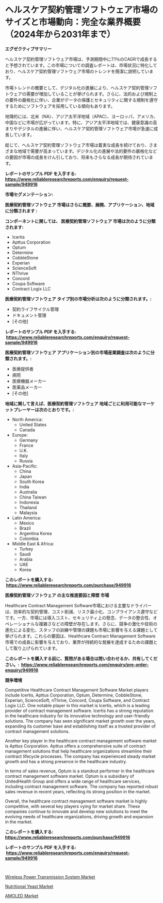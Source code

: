 <p><h1>ヘルスケア契約管理ソフトウェア市場のサイズと市場動向：完全な業界概要（2024年から2031年まで）</h1></p><p><strong>エグゼクティブサマリー</strong></p>
<p><p>ヘルスケア契約管理ソフトウェア市場は、予測期間中に7.1％のCAGRで成長すると予想されています。この市場についての調査レポートは、市場状況に特化しており、ヘルスケア契約管理ソフトウェア市場のトレンドを簡潔に説明しています。</p><p>市場トレンドの概要として、デジタル化の進展により、ヘルスケア契約管理ソフトウェアの需要が増加していることが挙げられます。さらに、法的および規制上の要件の厳格化に伴い、企業がデータの保護とセキュリティに関する規制を遵守するためにソフトウェアを採用している傾向もあります。</p><p>地理的には、北米（NA）、アジア太平洋地域（APAC）、ヨーロッパ、アメリカ、中国などに市場が広がっています。特に、アジア太平洋地域では、健康意識の高まりやデジタルの進展に伴い、ヘルスケア契約管理ソフトウェア市場が急速に成長しています。</p><p>総じて、ヘルスケア契約管理ソフトウェア市場は着実な成長を続けており、さまざまな地域で需要が高まっています。デジタル化の進展や法的要件の厳格化などの要因が市場の成長をけん引しており、将来もさらなる成長が期待されています。</p></p>
<p><strong>レポートのサンプル PDF を入手する: <a href="https://www.reliableresearchreports.com/enquiry/request-sample/949916">https://www.reliableresearchreports.com/enquiry/request-sample/949916</a></strong></p>
<p><strong>市場セグメンテーション:</strong></p>
<p><strong> 医療契約管理ソフトウェア 市場はさらに概要、展開、アプリケーション、地域に分類されます :</strong></p>
<p><strong>コンポーネントに関しては、 医療契約管理ソフトウェア 市場は次のように分類されます: &nbsp;</strong></p>
<p><ul><li>Icertis</li><li>Apttus Corporation</li><li>Optum</li><li>Determine</li><li>CobbleStone</li><li>Experian</li><li>ScienceSoft</li><li>NThrive</li><li>Concord</li><li>Coupa Software</li><li>Contract Logix LLC</li></ul></p>
<p><strong> 医療契約管理ソフトウェア タイプ別の市場分析は次のように分類されます。:</strong></p>
<p><ul><li>契約ライフサイクル管理</li><li>ドキュメント管理</li><li>[その他]</li></ul></p>
<p><strong>レポートのサンプル PDF を入手する: &nbsp;<a href="https://www.reliableresearchreports.com/enquiry/request-sample/949916">https://www.reliableresearchreports.com/enquiry/request-sample/949916</a></strong></p>
<p><strong> 医療契約管理ソフトウェア アプリケーション別の市場産業調査は次のように分類されます。:</strong></p>
<p><ul><li>医療提供者</li><li>病院</li><li>医療機器メーカー</li><li>医薬品メーカー</li><li>[その他]</li></ul></p>
<p><strong>地域に関して言えば、医療契約管理ソフトウェア 地域ごとに利用可能なマーケットプレーヤーは次のとおりです。:</strong></p>
<p><ul>
    <li>
        North America:
        <ul>
            <li>United States</li>
            <li>Canada</li>
        </ul>
    </li>
    <li>
        Europe:
        <ul>
            <li>Germany</li>
            <li>France</li>
            <li>U.K.</li>
            <li>Italy</li>
            <li>Russia</li>
        </ul>
    </li>
    <li>
        Asia-Pacific:
        <ul>
            <li>China</li>
            <li>Japan</li>
            <li>South Korea</li>
            <li>India</li>
            <li>Australia</li>
            <li>China Taiwan</li>
            <li>Indonesia</li>
            <li>Thailand</li>
            <li>Malaysia</li>
        </ul>
    </li>
    <li>
        Latin America:
        <ul>
            <li>Mexico</li>
            <li>Brazil</li>
            <li>Argentina Korea</li>
            <li>Colombia</li>
        </ul>
    </li>
    <li>
        Middle East & Africa:
        <ul>
            <li>Turkey</li>
            <li>Saudi</li>
            <li>Arabia</li>
            <li>UAE</li>
            <li>Korea</li>
        </ul>
    </li>
    </ul></p>
<p><strong>このレポートを購入する: &nbsp;<a href="https://www.reliableresearchreports.com/purchase/949916">https://www.reliableresearchreports.com/purchase/949916</a></strong></p>
<p><strong>医療契約管理ソフトウェア の主な推進要因と障壁 市場</strong></p>
<p><p>Healthcare Contract Management Software市場における主要なドライバーは、効率的な契約管理、コスト削減、リスク最小化、コンプライアンス遵守などです。一方、市場には導入コスト、セキュリティ上の懸念、データの整合性、オペレーショナルな複雑さなどの障壁が存在します。さらに、競争の激化や技術の進化による変化、スタッフの訓練や管理の課題も市場に影響を与える課題として挙げられます。これらの要因は、Healthcare Contract Management Software市場での成長に影響を与えており、業界が持続的な発展を達成するための課題として取り上げられています。</p></p>
<p><strong>このレポートを購入する前に、質問がある場合は問い合わせるか、共有してください。:&nbsp; <a href="https://www.reliableresearchreports.com/enquiry/pre-order-enquiry/949916">https://www.reliableresearchreports.com/enquiry/pre-order-enquiry/949916</a></strong></p>
<p><strong>競争環境</strong></p>
<p><p>Competitive Healthcare Contract Management Software Market players include Icertis, Apttus Corporation, Optum, Determine, CobbleStone, Experian, ScienceSoft, nThrive, Concord, Coupa Software, and Contract Logix LLC. One notable player in this market is Icertis, which is a leading provider of contract management software. Icertis has a strong reputation in the healthcare industry for its innovative technology and user-friendly solutions. The company has seen significant market growth over the years, expanding its customer base and establishing itself as a trusted provider of contract management solutions.</p><p>Another key player in the healthcare contract management software market is Apttus Corporation. Apttus offers a comprehensive suite of contract management solutions that help healthcare organizations streamline their contract lifecycle processes. The company has experienced steady market growth and has a strong presence in the healthcare industry.</p><p>In terms of sales revenue, Optum is a standout performer in the healthcare contract management software market. Optum is a subsidiary of UnitedHealth Group and offers a wide range of healthcare services, including contract management software. The company has reported robust sales revenue in recent years, reflecting its strong position in the market.</p><p>Overall, the healthcare contract management software market is highly competitive, with several key players vying for market share. These companies continue to innovate and develop new solutions to meet the evolving needs of healthcare organizations, driving growth and expansion in the market.</p></p>
<p><strong>このレポートを購入する: &nbsp; <a href="https://www.reliableresearchreports.com/purchase/949916">https://www.reliableresearchreports.com/purchase/949916</a></strong></p>
<p><strong>レポートのサンプル PDF を入手する: &nbsp;<a href="https://www.reliableresearchreports.com/enquiry/request-sample/949916">https://www.reliableresearchreports.com/enquiry/request-sample/949916</a></strong><strong></strong></p>
<p>&nbsp;</p>
<p><p><a href="https://github.com/pizolina/Market-Research-Report-List-3/blob/main/wireless-power-transmission-system-market.md">Wireless Power Transmission System Market</a></p><p><a href="https://invited-way-688.notion.site/Nutritional-Yeast-Market-Provides-Detailed-Segmentation-of-this-Market-based-on-Type-Application-a-f7a7d7e46d164dbba229e95f0ffce952">Nutritional Yeast Market</a></p><p><a href="https://github.com/tamvrosiya/Market-Research-Report-List-3/blob/main/amoled-market.md">AMOLED Market</a></p></p>